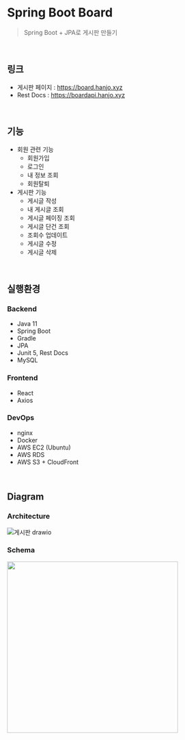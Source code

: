 # Spring Boot Board
> Spring Boot + JPA로 게시판 만들기

<br>

## 링크

- 게시판 페이지 : https://board.hanjo.xyz 
- Rest Docs : https://boardapi.hanjo.xyz

<br>

## 기능

- 회원 관련 기능
   - 회원가입
   - 로그인
   - 내 정보 조회
   - 회원탈퇴
- 게시판 기능
   - 게시글 작성
   - 내 게시글 조회
   - 게시글 페이징 조회
   - 게시글 단건 조회
   - 조회수 업데이트
   - 게시글 수정
   - 게시글 삭제

<br>

## 실행환경

### Backend

- Java 11
- Spring Boot
- Gradle
- JPA
- Junit 5, Rest Docs
- MySQL

### Frontend

- React
- Axios

### DevOps

- nginx
- Docker
- AWS EC2 (Ubuntu)
- AWS RDS
- AWS S3 + CloudFront

<br>

## Diagram

### Architecture

![게시판 drawio](https://user-images.githubusercontent.com/71180414/137648484-4bd4b2c8-b01a-46dd-bdd7-4d87741cd7c7.png)


### Schema

<image width="400" src="https://user-images.githubusercontent.com/71180414/137648537-ca5723f9-bc7d-4b79-82fe-bf5fd63634d2.png">

<br>